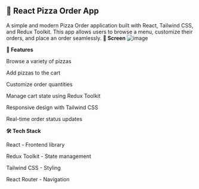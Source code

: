 ## 🍕 React Pizza Order App
A simple and modern Pizza Order application built with React, Tailwind CSS, and Redux Toolkit. This app allows users to browse a menu, customize their orders, and place an order seamlessly.
**📸 Screen**
![image](https://github.com/user-attachments/assets/e723ad6d-4bc1-4cb8-bdbf-e4a4f28ac335)


**🚀 Features**

Browse a variety of pizzas

Add pizzas to the cart

Customize order quantities

Manage cart state using Redux Toolkit

Responsive design with Tailwind CSS

Real-time order status updates

**🛠 Tech Stack**

React - Frontend library

Redux Toolkit - State management

Tailwind CSS - Styling

React Router - Navigation
